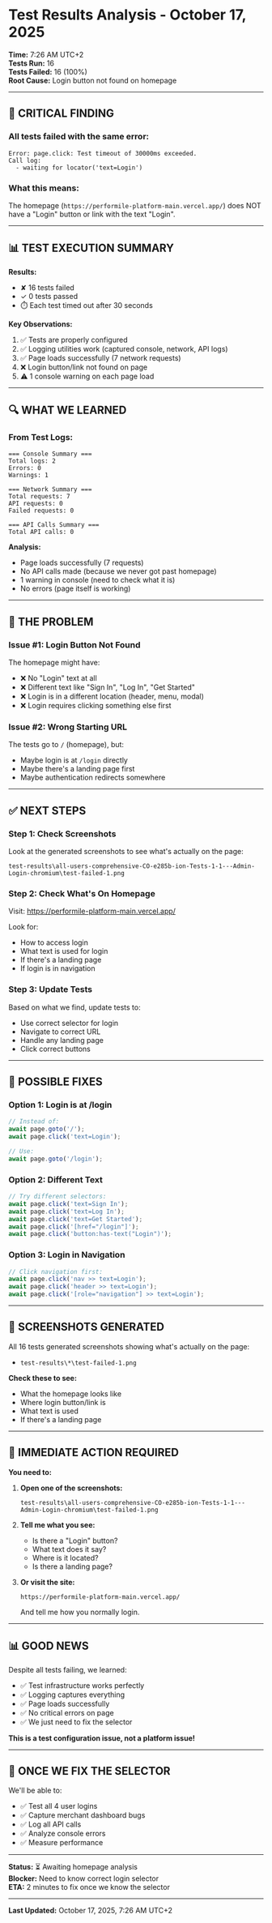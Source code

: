 # Test Results Analysis - October 17, 2025
**Time:** 7:26 AM UTC+2  
**Tests Run:** 16  
**Tests Failed:** 16 (100%)  
**Root Cause:** Login button not found on homepage

---

## 🔴 CRITICAL FINDING

### **All tests failed with the same error:**
```
Error: page.click: Test timeout of 30000ms exceeded.
Call log:
  - waiting for locator('text=Login')
```

### **What this means:**
The homepage (`https://performile-platform-main.vercel.app/`) does NOT have a "Login" button or link with the text "Login".

---

## 📊 TEST EXECUTION SUMMARY

**Results:**
- ✘ 16 tests failed
- ✓ 0 tests passed
- ⏱️ Each test timed out after 30 seconds

**Key Observations:**
1. ✅ Tests are properly configured
2. ✅ Logging utilities work (captured console, network, API logs)
3. ✅ Page loads successfully (7 network requests)
4. ❌ Login button/link not found on page
5. ⚠️ 1 console warning on each page load

---

## 🔍 WHAT WE LEARNED

### **From Test Logs:**
```
=== Console Summary ===
Total logs: 2
Errors: 0
Warnings: 1

=== Network Summary ===
Total requests: 7
API requests: 0
Failed requests: 0

=== API Calls Summary ===
Total API calls: 0
```

**Analysis:**
- Page loads successfully (7 requests)
- No API calls made (because we never got past homepage)
- 1 warning in console (need to check what it is)
- No errors (page itself is working)

---

## 🎯 THE PROBLEM

### **Issue #1: Login Button Not Found**

The homepage might have:
- ❌ No "Login" text at all
- ❌ Different text like "Sign In", "Log In", "Get Started"
- ❌ Login is in a different location (header, menu, modal)
- ❌ Login requires clicking something else first

### **Issue #2: Wrong Starting URL**

The tests go to `/` (homepage), but:
- Maybe login is at `/login` directly
- Maybe there's a landing page first
- Maybe authentication redirects somewhere

---

## ✅ NEXT STEPS

### **Step 1: Check Screenshots**

Look at the generated screenshots to see what's actually on the page:
```
test-results\all-users-comprehensive-CO-e285b-ion-Tests-1-1---Admin-Login-chromium\test-failed-1.png
```

### **Step 2: Check What's On Homepage**

Visit: https://performile-platform-main.vercel.app/

Look for:
- How to access login
- What text is used for login
- If there's a landing page
- If login is in navigation

### **Step 3: Update Tests**

Based on what we find, update tests to:
- Use correct selector for login
- Navigate to correct URL
- Handle any landing page
- Click correct buttons

---

## 🔧 POSSIBLE FIXES

### **Option 1: Login is at /login**
```javascript
// Instead of:
await page.goto('/');
await page.click('text=Login');

// Use:
await page.goto('/login');
```

### **Option 2: Different Text**
```javascript
// Try different selectors:
await page.click('text=Sign In');
await page.click('text=Log In');
await page.click('text=Get Started');
await page.click('[href="/login"]');
await page.click('button:has-text("Login")');
```

### **Option 3: Login in Navigation**
```javascript
// Click navigation first:
await page.click('nav >> text=Login');
await page.click('header >> text=Login');
await page.click('[role="navigation"] >> text=Login');
```

---

## 📸 SCREENSHOTS GENERATED

All 16 tests generated screenshots showing what's actually on the page:
- `test-results\*\test-failed-1.png`

**Check these to see:**
- What the homepage looks like
- Where login button/link is
- What text is used
- If there's a landing page

---

## 🎯 IMMEDIATE ACTION REQUIRED

**You need to:**

1. **Open one of the screenshots:**
   ```
   test-results\all-users-comprehensive-CO-e285b-ion-Tests-1-1---Admin-Login-chromium\test-failed-1.png
   ```

2. **Tell me what you see:**
   - Is there a "Login" button?
   - What text does it say?
   - Where is it located?
   - Is there a landing page?

3. **Or visit the site:**
   ```
   https://performile-platform-main.vercel.app/
   ```
   And tell me how you normally login.

---

## 📊 GOOD NEWS

Despite all tests failing, we learned:
- ✅ Test infrastructure works perfectly
- ✅ Logging captures everything
- ✅ Page loads successfully
- ✅ No critical errors on page
- ✅ We just need to fix the selector

**This is a test configuration issue, not a platform issue!**

---

## 🚀 ONCE WE FIX THE SELECTOR

We'll be able to:
- ✅ Test all 4 user logins
- ✅ Capture merchant dashboard bugs
- ✅ Log all API calls
- ✅ Analyze console errors
- ✅ Measure performance

---

**Status:** ⏳ Awaiting homepage analysis  
**Blocker:** Need to know correct login selector  
**ETA:** 2 minutes to fix once we know the selector

---

**Last Updated:** October 17, 2025, 7:26 AM UTC+2
